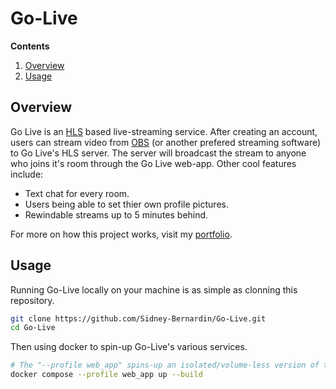 # Go-Live

**Contents**
1. [Overview](#overview)
1. [Usage](#usage)

## Overview
Go Live is an [HLS](https://en.wikipedia.org/wiki/HTTP_Live_Streaming) based live-streaming service. After creating an account, users can stream video from [OBS](https://obsproject.com/) (or another prefered streaming software) to Go Live's HLS server. The server will broadcast the stream to anyone who joins it's room through the Go Live web-app. Other cool features include:

* Text chat for every room.
* Users being able to set thier own profile pictures.
* Rewindable streams up to 5 minutes behind.

For more on how this project works, visit my [portfolio](https://sidney-bernardin.github.io/project/?id=go_live).

## Usage
Running Go-Live locally on your machine is as simple as clonning this repository.

``` bash
git clone https://github.com/Sidney-Bernardin/Go-Live.git
cd Go-Live
```

Then using docker to spin-up Go-Live's various services.

``` bash
# The "--profile web_app" spins-up an isolated/volume-less version of the web_app service's container.
docker compose --profile web_app up --build
```
